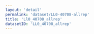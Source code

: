 ```yaml
---
layout: 'detail'
permalink: 'dataset/LL0-40708-allrep'
title: 'Ll0_40708_allrep'
datasetID: 'LL0_40708_allrep'
---
```

